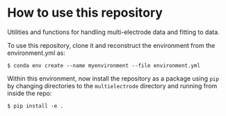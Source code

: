 # How to use this repository
Utilities and functions for handling multi-electrode data and fitting to data.

To use this repository, clone it and reconstruct the environment from the environment.yml as:

`$ conda env create --name myenvironment --file environment.yml`

Within this environment, now install the repository as a package using `pip` by changing directories to the `multielectrode` directory and running from inside the repo:

`$ pip install -e .`
